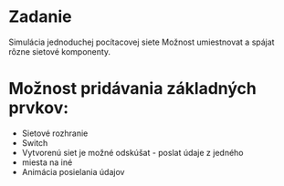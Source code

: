 # Zadanie

Simulácia jednoduchej pocítacovej siete
Možnost umiestnovat a spájat rôzne sietové komponenty.

# Možnost pridávania základných prvkov:
- Sietové rozhranie
- Switch
- Vytvorenú siet je možné odskúšat - poslat údaje z jedného
- miesta na iné
- Animácia posielania údajov